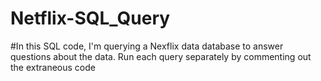 # Netflix-SQL_Query
#In this SQL code, I'm querying a Nexflix data database to answer questions about the data. Run each query separately by commenting out the extraneous code 

